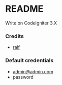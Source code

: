 # README #
Write on CodeIgniter 3.X

### Credits ###
* [ralf](https://ralf.cl)

### Default credentials ###
* admin@admin.com
* password
